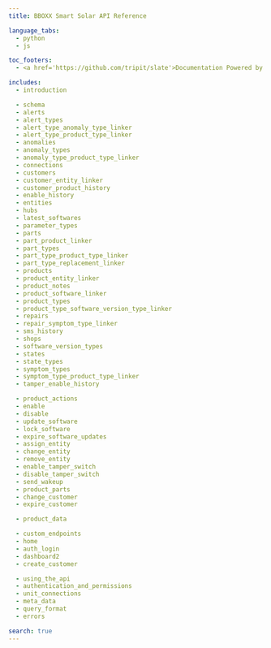 ```yaml
---
title: BBOXX Smart Solar API Reference

language_tabs:
  - python
  - js

toc_footers:
  - <a href='https://github.com/tripit/slate'>Documentation Powered by Slate</a>

includes:
  - introduction

  - schema
  - alerts
  - alert_types
  - alert_type_anomaly_type_linker
  - alert_type_product_type_linker
  - anomalies
  - anomaly_types
  - anomaly_type_product_type_linker
  - connections
  - customers
  - customer_entity_linker
  - customer_product_history
  - enable_history
  - entities
  - hubs
  - latest_softwares
  - parameter_types
  - parts
  - part_product_linker
  - part_types
  - part_type_product_type_linker
  - part_type_replacement_linker
  - products
  - product_entity_linker
  - product_notes
  - product_software_linker
  - product_types
  - product_type_software_version_type_linker
  - repairs
  - repair_symptom_type_linker
  - sms_history
  - shops
  - software_version_types
  - states
  - state_types
  - symptom_types
  - symptom_type_product_type_linker
  - tamper_enable_history

  - product_actions
  - enable
  - disable
  - update_software
  - lock_software
  - expire_software_updates
  - assign_entity
  - change_entity
  - remove_entity
  - enable_tamper_switch
  - disable_tamper_switch
  - send_wakeup
  - product_parts
  - change_customer
  - expire_customer

  - product_data

  - custom_endpoints
  - home
  - auth_login
  - dashboard2
  - create_customer

  - using_the_api
  - authentication_and_permissions
  - unit_connections
  - meta_data
  - query_format
  - errors

search: true
---
```



